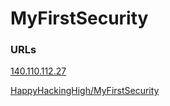 # MyFirstSecurity
### URLs
[140.110.112.27](http://140.110.112.27)

[HappyHackingHigh/MyFirstSecurity](https://github.com/HappyHackingHigh/MyFirstSecurity)
